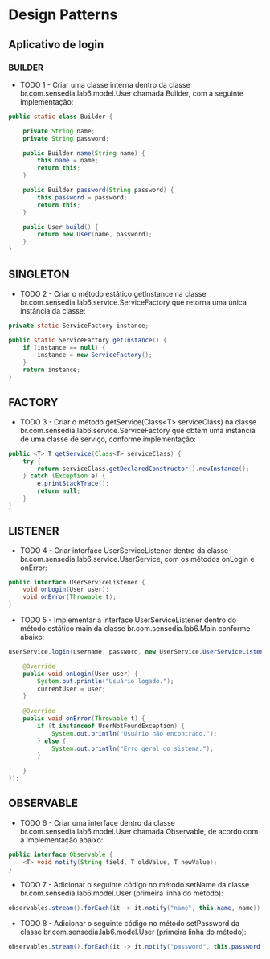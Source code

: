 # Design Patterns

## Aplicativo de login

### BUILDER
* TODO 1 - Criar uma classe interna dentro da classe br.com.sensedia.lab6.model.User chamada Builder, com a seguinte implementação:
```java
public static class Builder {

    private String name;
    private String password;

    public Builder name(String name) {
        this.name = name;
        return this;
    }

    public Builder password(String password) {
        this.password = password;
        return this;
    }

    public User build() {
        return new User(name, password);
    }
}
```

## SINGLETON
* TODO 2 - Criar o método estático getInstance na classe br.com.sensedia.lab6.service.ServiceFactory que retorna uma única instância da classe:
```java
private static ServiceFactory instance;

public static ServiceFactory getInstance() {
    if (instance == null) {
        instance = new ServiceFactory();
    }
    return instance;
}
```

## FACTORY
* TODO 3 - Criar o método getService(Class&lt;T&gt; serviceClass) na classe br.com.sensedia.lab6.service.ServiceFactory que obtem uma instância de uma classe de serviço, conforme implementação:
```java
public <T> T getService(Class<T> serviceClass) {
    try {
        return serviceClass.getDeclaredConstructor().newInstance();
    } catch (Exception e) {
        e.printStackTrace();
        return null;
    }
} 
```

## LISTENER
* TODO 4 - Criar interface UserServiceListener dentro da classe br.com.sensedia.lab6.service.UserService, com os métodos onLogin e onError:
```java
public interface UserServiceListener {
    void onLogin(User user);
    void onError(Throwable t);
}
```

* TODO 5 - Implementar a interface UserServiceListener dentro do método estático main da classe br.com.sensedia.lab6.Main conforme abaixo:
```java
userService.login(username, password, new UserService.UserServiceListener() {

    @Override
    public void onLogin(User user) {
        System.out.println("Usuário logado.");
        currentUser = user;
    }
    
    @Override
    public void onError(Throwable t) {
        if (t instanceof UserNotFoundException) {
            System.out.println("Usuário não encontrado.");
        } else {
            System.out.println("Erro geral do sistema.");
        }
        
    }
});
```

## OBSERVABLE
* TODO 6 - Criar uma interface dentro da classe br.com.sensedia.lab6.model.User chamada Observable, de acordo com a implementação abaixo:
```java	
public interface Observable {
    <T> void notify(String field, T oldValue, T newValue);
}
```

* TODO 7 - Adicionar o seguinte código no método setName da classe br.com.sensedia.lab6.model.User (primeira linha do método):
```java	
observables.stream().forEach(it -> it.notify("name", this.name, name));
```

* TODO 8 - Adicionar o seguinte código no método setPassword da classe br.com.sensedia.lab6.model.User (primeira linha do método):
```java	
observables.stream().forEach(it -> it.notify("password", this.password, password));
```